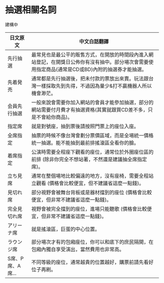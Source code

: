 # 抽選相關名詞

建構中

|   日文原文    |   中文白話翻譯     |
|------------|-----------------|
| 先行抽選     | 最常見也是最公平的販售方式，在開放的時間段內進入網站登記，在開獎日公佈你有沒有抽中。部分場次會需要使用指定商品(通常是CD或BD)內附的抽選券才能抽選。 |
| 先着発売     | 通常都是先行抽選後，把未付款的票放出來賣。玩法跟台灣一樣採取先到先得，不過因為量少&打不贏機器人所以機會渺茫。  |
| 会員先行抽選 | 一般來說會需要你加入網站的會員才能參加抽選，部分的網站需要付月費才有抽選資格(其實就跟買CD差不多，只是不會給你商品)。      |
| 指定席       | 就是對號座，抽到票後請按照門票上的座位入座。      |
| 全席指定     | 抽票的時候不像台灣會劃分票價區域，而是全場統一價格統一抽選。能不能抽到最前排搖滾區全看你的臉。       |
| 着席指定     | 公演時需要全程座下觀看的座位，通常位於外圈座位區的前排 (除非你完全不想站著，不然還是建議抽全席指定席)。   |
| 立ち見席     | 通常在整個場地比較偏遠的地方，沒有座椅，需要全程站立觀看 (價格會比較便宜，但不建議省這麼一點錢)。    |
| 見切れ席     | 部分視野會被舞台背板或是器材擋到的座位 (價格會比較便宜，但非常不建議省這麼一點錢)。  |
| 完全見切れ席 | 視野會被完全擋到的座位，進場只能聽歌 (價格會比較便宜，但非常不建議省這麼一點錢)。     |
| アリーナ席   | 就是搖滾區，巨蛋的中心位置。      |
| ラウンジ席   | 部分場次才有的包廂座位，你可以和底下的庶民隔開，在包廂內獨自享受演出，當然費用也非常高。  |
| S席、P席、A席...  | 不同等級的座位，通常越貴的位置越好，購票前請先看好位子再刷。     |